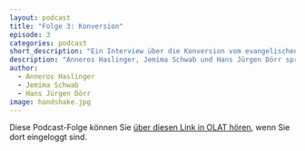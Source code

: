 ```yaml
---
layout: podcast
title: "Folge 3: Konversion"
episode: 3
categories: podcast
short_description: "Ein Interview über die Konversion vom evangelischen Christentum über das Judentum zum Islam."
description: "Anneros Haslinger, Jemima Schwab und Hans Jürgen Dörr sprechen mit einem Gast über seine Konversion vom evangelischen Christentum über das Judentum zum Islam. (Dies ist eine interne Datei. Sie müssen in OLAT eingeloggt sein, um sie hören zu können.)"
author: 
  - Anneros Haslinger
  - Jemima Schwab
  - Hans Jürgen Dörr
image: handshake.jpg
---
```


Diese Podcast-Folge können Sie [über diesen Link in OLAT hören](https://olat-ce.server.uni-frankfurt.de/olat/auth/RepositoryEntry/20609269764/CourseNode/93668888136198/08-podcast-konversion.mp3), wenn Sie dort eingeloggt sind.